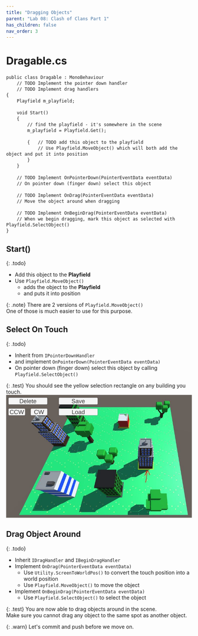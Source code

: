 ```yaml
---
title: "Dragging Objects"
parent: "Lab 08: Clash of Clans Part 1"
has_children: false
nav_order: 3
---
```


# Dragable.cs
```
public class Dragable : MonoBehaviour
    // TODO Implement the pointer down handler
    // TODO Implement drag handlers
{
    Playfield m_playfield;

    void Start()
    {
        // find the playfield - it's somewhere in the scene
        m_playfield = Playfield.Get();

        {   // TODO add this object to the playfield
            // Use Playfield.MoveObject() which will both add the object and put it into position
        }
    }

    // TODO Implement OnPointerDown(PointerEventData eventData)
    // On pointer down (finger down) select this object

    // TODO Implement OnDrag(PointerEventData eventData)
    // Move the object around when dragging

    // TODO Implement OnBeginDrag(PointerEventData eventData)
    // When we begin dragging, mark this object as selected with Playfield.SelectObject()
}

```

## Start()

{: .todo}
* Add this object to the **Playfield**
* Use `Playfield.MoveObject()` 
    * adds the object to the **Playfield**
    * and puts it into position

{: .note}
There are 2 versions of `Playfield.MoveObject()`\
One of those is much easier to use for this purpose.

## Select On Touch

{: .todo}
* Inherit from `IPointerDownHandler`
* and implement `OnPointerDown(PointerEventData eventData)`
* On pointer down (finger down) select this object by calling `Playfield.SelectObject()`

{: .test}
You should see the yellow selection rectangle on any building you touch.
![Selection](images/lab08/selection.jpg "Selection")

## Drag Object Around

{: .todo}
* Inherit `IDragHandler` and `IBeginDragHandler`
* Implement `OnDrag(PointerEventData eventData)`
    * Use `Utility.ScreenToWorldPos()` to convert the touch position into a world position
    * Use `Playfield.MoveObject()` to move the object
* Implement `OnBeginDrag(PointerEventData eventData)`
    * Use `Playfield.SelectObject()` to select the object

{: .test}
You are now able to drag objects around in the scene.\
Make sure you cannot drag any object to the same spot as another object.

{: .warn}
Let's commit and push before we move on.